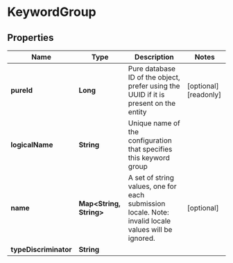 

# KeywordGroup

## Properties

Name | Type | Description | Notes
------------ | ------------- | ------------- | -------------
**pureId** | **Long** | Pure database ID of the object, prefer using the UUID if it is present on the entity |  [optional] [readonly]
**logicalName** | **String** | Unique name of the configuration that specifies this keyword group | 
**name** | **Map&lt;String, String&gt;** | A set of string values, one for each submission locale. Note: invalid locale values will be ignored. |  [optional]
**typeDiscriminator** | **String** |  | 



